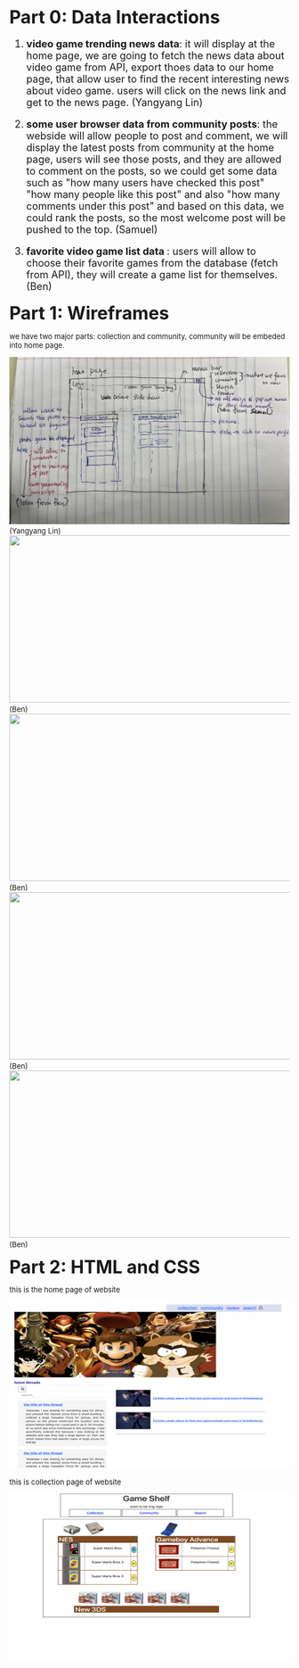 **<font size="6"> 
   Part 0: Data Interactions 
</font>**
<font size="4" >


1. <strong>video game trending news data</strong>: it will display at the home page, we are going to fetch the news data about video game from API, export thoes data to our home page, that allow user to find the recent interesting news about video game. users will click on the news link and get to the news page. (Yangyang Lin)

2. <strong> some user browser data from community posts</strong>: the webside will allow people to post and comment, we will display the latest posts from community at the home page, users will see those posts, and they are allowed to comment on the posts, so we could get some data such as "how many users have checked this post" "how many people like this post" and also "how many comments under this post" and based on this data, we could rank the posts, so the most welcome post will be pushed to the top. (Samuel)


3. <strong>favorite video game list data </strong>: users will allow to choose their favorite games from the database (fetch from API), they will create a game list for themselves.(Ben)
</font>


**<font size="6"> 
   Part 1: Wireframes
</font>**
<font size="2">
   
   we have two major parts: collection and community, community will be embeded into home page.

   <img src="img/homePage.png" style="height:300px;width:600px">
   (Yangyang Lin)
   
   
   <br>
   <img src="cs326-final-Dalet/img/first.png" style="height:300px;width:600px">
   (Ben)
   
   
   <br>
   <img src="cs326-final-Dalet/img/second.png" style="height:300px;width:600px">
   (Ben)
   
   
   <br>
   <img src="cs326-final-Dalet/img/third.png" style="height:300px;width:600px">
   (Ben)
   
   
   <br>
   <img src="cs326-final-Dalet/img/forth.png" style="height:300px;width:600px">
   (Ben)









**<font size="6"> 
   Part 2: HTML and CSS
</font>**
<font size="2">
   <p> this is the home page of website</p>
   <img src="./img/mainPage.png" style="height:300px;width:600px">
   
   <p>this is collection page of website</p>
   <img src="./img/collection.png" style="height:300px;width:600px">
